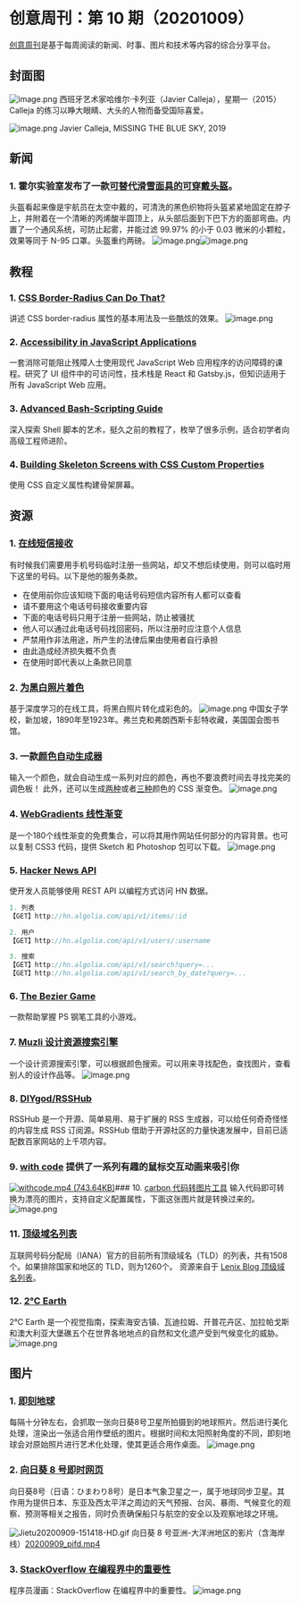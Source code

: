 # 创意周刊：第 10 期（20201009）

[创意周刊](https://www.yuque.com/u86464/weekly)是基于每周阅读的新闻、时事、图片和技术等内容的综合分享平台。


## 封面图
![image.png](https://cdn.nlark.com/yuque/0/2020/png/209383/1601964575612-6d68fbbb-6175-4553-a053-b5c57a379e12.png#align=left&display=inline&height=320&margin=%5Bobject%20Object%5D&name=image.png&originHeight=640&originWidth=443&size=399365&status=done&style=none&width=221.5)
西班牙艺术家哈维尔·卡列亚（Javier Calleja），星期一（2015）
Calleja 的练习以睁大眼睛、大头的人物而备受国际喜爱。

![image.png](https://cdn.nlark.com/yuque/0/2020/png/209383/1601966643624-ec23d89a-d525-4d2e-93b4-b272a17828af.png#align=left&display=inline&height=320&margin=%5Bobject%20Object%5D&name=image.png&originHeight=640&originWidth=478&size=210051&status=done&style=none&width=239)
Javier Calleja, MISSING THE BLUE SKY, 2019




## 新闻
### 1. 霍尔实验室发布了一款[可替代滑雪面具的可穿戴头盔](https://www.fastcompany.com/90559694/hate-masks-try-this-space-age-helmet-instead)。
头盔看起来像是宇航员在太空中戴的，可清洗的黑色织物将头盔紧紧地固定在脖子上，并附着在一个清晰的丙烯酸半圆顶上，从头部后面到下巴下方的面部弯曲。内置了一个通风系统，可防止起雾，并能过滤 99.97% 的小于 0.03 微米的小颗粒，效果等同于 N-95 口罩。头盔重约两磅。
![image.png](https://cdn.nlark.com/yuque/0/2020/png/209383/1601966143711-03f886b5-6c2f-48d7-af2e-8fc4012a5f08.png#align=left&display=inline&height=214&margin=%5Bobject%20Object%5D&name=image.png&originHeight=427&originWidth=596&size=131788&status=done&style=none&width=298)![image.png](https://cdn.nlark.com/yuque/0/2020/png/209383/1601966190243-035188df-74ca-447e-bdad-5d12141a83fb.png#align=left&display=inline&height=168&margin=%5Bobject%20Object%5D&name=image.png&originHeight=335&originWidth=596&size=306908&status=done&style=none&width=298)




## 教程
### 1. [CSS Border-Radius Can Do That?](https://medium.com/9elements/css-border-radius-can-do-that-d46df1d013ae)
讲述 CSS border-radius 属性的基本用法及一些酷炫的效果。
![image.png](https://cdn.nlark.com/yuque/0/2020/png/209383/1602035094201-32a1c65f-8fe1-4f3f-8236-5b62f209f019.png#align=left&display=inline&height=347&margin=%5Bobject%20Object%5D&name=image.png&originHeight=694&originWidth=2000&size=237773&status=done&style=none&width=1000)
### 2. [Accessibility in JavaScript Applications](https://frontendmasters.com/courses/javascript-accessibility/?utm_source=css-tricks&utm_medium=website&utm_campaign=css-tricks-tags-sidebar)
一套消除可能阻止残障人士使用现代 JavaScript Web 应用程序的访问障碍的课程。研究了 UI 组件中的可访问性，技术栈是 React 和 Gatsby.js，但知识适用于所有 JavaScript Web 应用。


### 3. [Advanced Bash-Scripting Guide](https://tldp.org/LDP/abs/html/index.html)
深入探索 Shell 脚本的艺术，挺久之前的教程了，枚举了很多示例，适合初学者向高级工程师进阶。


### 4. [Building Skeleton Screens with CSS Custom Properties](https://css-tricks.com/building-skeleton-screens-css-custom-properties/)
使用 CSS 自定义属性构建骨架屏幕。
## 资源
### 1. [在线短信接收](https://www.materialtools.com/)
有时候我们需要用手机号码临时注册一些网站，却又不想后续使用，则可以临时用下这里的号码。以下是他的服务条款。

- 在使用前你应该知晓下面的电话号码短信内容所有人都可以查看
- 请不要用这个电话号码接收重要内容
- 下面的电话号码只用于注册一些网站，防止被骚扰
- 他人可以通过此电话号码找回密码，所以注册时应注意个人信息
- 严禁用作非法用途，所产生的法律后果由使用者自行承担
- 由此造成经济损失概不负责
- 在使用时即代表以上条款已同意



### 2. [为黑白照片着色](https://colourise.sg/)
基于深度学习的在线工具，将黑白照片转化成彩色的。
![image.png](https://cdn.nlark.com/yuque/0/2020/png/209383/1599348929863-2e07956e-f27e-4b09-8d57-a29c73308778.png#align=left&display=inline&height=496&margin=%5Bobject%20Object%5D&name=image.png&originHeight=992&originWidth=1066&size=1675530&status=done&style=none&width=533)
中国女子学校，新加坡，1890年至1923年。弗兰克和弗朗西斯卡彭特收藏，美国国会图书馆。


### 3. 一款[颜色自动生成器](https://mycolor.space/)
输入一个颜色，就会自动生成一系列对应的颜色，再也不要浪费时间去寻找完美的调色板！
此外，还可以生成[两种](https://mycolor.space/gradient)或者[三种](https://mycolor.space/gradient3)颜色的 CSS 渐变色。
![image.png](https://cdn.nlark.com/yuque/0/2020/png/209383/1599349508297-53bb1c7d-8aac-4364-bd14-a047e3f00539.png#align=left&display=inline&height=824&margin=%5Bobject%20Object%5D&name=image.png&originHeight=1648&originWidth=3358&size=3386719&status=done&style=none&width=1679)


### 4. [WebGradients 线性渐变](https://webgradients.com/)
是一个180个线性渐变的免费集合，可以将其用作网站任何部分的内容背景。也可以复制 CSS3 代码，提供 Sketch 和 Photoshop 包可以下载。
![image.png](https://cdn.nlark.com/yuque/0/2020/png/209383/1599350290061-baf22c74-2413-4e3b-8646-153b0f5e90a3.png#align=left&display=inline&height=718&margin=%5Bobject%20Object%5D&name=image.png&originHeight=1436&originWidth=2612&size=614147&status=done&style=none&width=1306)


### 5. [Hacker News API](https://hn.algolia.com/api)
使开发人员能够使用 REST API 以编程方式访问 HN 数据。
```javascript
1. 列表
【GET】http://hn.algolia.com/api/v1/items/:id

2. 用户
【GET】http://hn.algolia.com/api/v1/users/:username

3. 搜索
【GET】http://hn.algolia.com/api/v1/search?query=...
【GET】http://hn.algolia.com/api/v1/search_by_date?query=...
```
### 6. [The Bezier Game](https://bezier.method.ac/)
一款帮助掌握 PS 钢笔工具的小游戏。


### 7. [Muzli 设计资源搜索引擎](https://search.muz.li/)
一个设计资源搜索引擎，可以根据颜色搜索。可以用来寻找配色，查找图片，查看别人的设计作品等。
![image.png](https://cdn.nlark.com/yuque/0/2020/png/209383/1600237578574-f46be940-c9b5-45ee-b6fb-da92bb6dfebc.png#align=left&display=inline&height=930&margin=%5Bobject%20Object%5D&name=image.png&originHeight=1860&originWidth=3644&size=5432096&status=done&style=none&width=1822)
### 8. [DIYgod/RSSHub](https://github.com/DIYgod/RSSHub)
RSSHub 是一个开源、简单易用、易于扩展的 RSS 生成器，可以给任何奇奇怪怪的内容生成 RSS 订阅源。RSSHub 借助于开源社区的力量快速发展中，目前已适配数百家网站的上千项内容。
### 9. [with code](https://withcode.cmiscm.com/#metaballs) 提供了一系列有趣的鼠标交互动画来吸引你
[![withcode.mp4 (743.64KB)](https://gw.alipayobjects.com/mdn/prod_resou/afts/img/A*NNs6TKOR3isAAAAAAAAAAABkARQnAQ)]()### 10. [carbon 代码转图片工具](https://carbon.now.sh/)
输入代码即可转换为漂亮的图片，支持自定义配置属性，下面这张图片就是转换过来的。
![image.png](https://cdn.nlark.com/yuque/0/2020/png/209383/1601996633063-fce68f2f-4873-4494-9e2d-fcb59c02d31e.png#align=left&display=inline&height=272&margin=%5Bobject%20Object%5D&name=image.png&originHeight=544&originWidth=1526&size=93269&status=done&style=none&width=763)
### 11. [顶级域名列表](http://data.iana.org/TLD/tlds-alpha-by-domain.txt)
互联网号码分配局（IANA）官方的目前所有顶级域名（TLD）的列表，共有1508个。如果排除国家和地区的 TLD，则为1260个。
资源来自于 [Lenix Blog 顶级域名列表](https://blog.p2hp.com/)。


### 12. [2℃ Earth](https://www.2-c.earth/information)
2℃ Earth 是一个视觉指南，探索海安古镇、瓦迪拉姆、开普花卉区、加拉帕戈斯和澳大利亚大堡礁五个在世界各地地点的自然和文化遗产受到气候变化的威胁。![image.png](https://cdn.nlark.com/yuque/0/2020/png/209383/1602145220574-054947e4-af27-43a9-b8e0-6f11b2beac41.png#align=left&display=inline&height=611&margin=%5Bobject%20Object%5D&name=image.png&originHeight=1222&originWidth=2752&size=7428890&status=done&style=none&width=1376)


## 图片
### 1. [即刻地球](https://eoikoe.com/monitore)
每隔十分钟左右，会抓取一张向日葵8号卫星所拍摄到的地球照片。然后进行美化处理，渲染出一张适合用作壁纸的图片。根据时间和太阳照射角度的不同，即刻地球会对原始照片进行艺术化处理，使其更适合用作桌面。
![image.png](https://cdn.nlark.com/yuque/0/2020/png/209383/1599391868953-eabce96b-96b8-4bcc-b76f-aaf54ba9c6cb.png#align=left&display=inline&height=2750&margin=%5Bobject%20Object%5D&name=image.png&originHeight=5500&originWidth=8800&size=5087306&status=done&style=none&width=4400)


### 2. [向日葵 8 号即时网页](https://himawari8.nict.go.jp/)
向日葵8号（日语：ひまわり8号）是日本气象卫星之一，属于地球同步卫星。其作用为提供日本、东亚及西太平洋之周边的天气预报、台风、暴雨、气候变化的观察、预测等相关之报告，同时负责确保船只与航空的安全以及观察地球之环境。

![Jietu20200909-151418-HD.gif](https://cdn.nlark.com/yuque/0/2020/gif/209383/1599635825700-c9472145-4fc7-449f-a6c4-9ba49f3338d1.gif#align=left&display=inline&height=589&margin=%5Bobject%20Object%5D&name=Jietu20200909-151418-HD.gif&originHeight=589&originWidth=599&size=20041483&status=done&style=none&width=599)
向日葵 8 号亚洲-大洋洲地区的影片（含海岸线）[20200909_pifd.mp4](https://www.yuque.com/attachments/yuque/0/2020/mp4/209383/1599635491149-ac9312a2-1d1c-488a-af8d-151eee5fe8df.mp4?_lake_card=%7B%22uid%22%3A%221599635490230-0%22%2C%22src%22%3A%22https%3A%2F%2Fwww.yuque.com%2Fattachments%2Fyuque%2F0%2F2020%2Fmp4%2F209383%2F1599635491149-ac9312a2-1d1c-488a-af8d-151eee5fe8df.mp4%22%2C%22name%22%3A%2220200909_pifd.mp4%22%2C%22size%22%3A1488956%2C%22type%22%3A%22video%2Fmp4%22%2C%22ext%22%3A%22mp4%22%2C%22progress%22%3A%7B%22percent%22%3A99%7D%2C%22status%22%3A%22done%22%2C%22percent%22%3A0%2C%22id%22%3A%223qyFH%22%2C%22refSrc%22%3A%22https%3A%2F%2Fwww.yuque.com%2Fattachments%2Fyuque%2F0%2F2020%2Fmp4%2F209383%2F1599635491149-ac9312a2-1d1c-488a-af8d-151eee5fe8df.mp4%22%2C%22card%22%3A%22file%22%7D)


### 3. [StackOverflow 在编程界中的重要性](https://www.techug.com/post/stackoverflows-importance-in-the-programming-world.html)
程序员漫画：﻿StackOverflow 在编程界中的重要性。
![image.png](https://cdn.nlark.com/yuque/0/2020/png/209383/1601996881161-8c74df19-2e6d-4cc6-ac7d-69d32442ec08.png#align=left&display=inline&height=451&margin=%5Bobject%20Object%5D&name=image.png&originHeight=902&originWidth=640&size=1293365&status=done&style=none&width=320)

